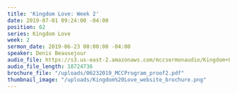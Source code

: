 ```yaml
---
title: 'Kingdom Love: Week 2'
date: 2019-07-01 09:24:00 -04:00
position: 62
series: Kingdom Love
week: 2
sermon_date: 2019-06-23 00:00:00 -04:00
speaker: Denis Beausejour
audio_file: https://s3.us-east-2.amazonaws.com/mccsermonaudio/Kingdom+Love_+Week+2.lite.mp3
audio_file_length: 18724736
brochure_file: "/uploads/06232019_MCCProgram_proof2.pdf"
thumbnail_image: "/uploads/Kingdom%20Love_website_brochure.png"
---
```


